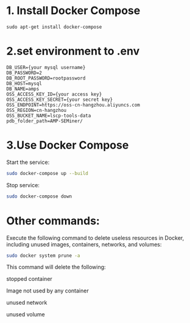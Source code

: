 # 1. Install Docker Compose
```
sudo apt-get install docker-compose

```

# 2.set environment to .env
```
DB_USER={your mysql username}
DB_PASSWORD=2
DB_ROOT_PASSWORD=rootpassword
DB_HOST=mysql
DB_NAME=amps
OSS_ACCESS_KEY_ID={your access key}
OSS_ACCESS_KEY_SECRET={your secret key}
OSS_ENDPOINT=https://oss-cn-hangzhou.aliyuncs.com
OSS_REGION=cn-hangzhou
OSS_BUCKET_NAME=lscp-tools-data
pdb_folder_path=AMP-SEMiner/
```

# 3.Use Docker Compose

Start the service:
```bash
sudo docker-compose up --build
```
Stop service:
```bash
sudo docker-compose down
```

# Other commands:

Execute the following command to delete useless resources in Docker, including unused images, containers, networks, and volumes:
```bash
sudo docker system prune -a
```
This command will delete the following:

stopped container

Image not used by any container

unused network

unused volume